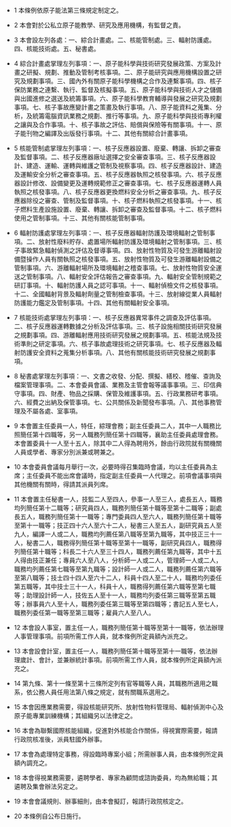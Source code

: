* 1 本條例依原子能法第三條規定制定之。

* 2 本會對於公私立原子能教學、研究及應用機構，有監督之責。

* 3 本會設左列各處：一、綜合計畫處。二、核能管制處。三、輻射防護處。四、核能技術處。五、秘書處。

* 4 綜合計畫處掌理左列事項：一、原子能科學與技術研究發展政策、方案及計畫之研擬、規劃、推動及管制考核事項。二、原子能研究與應用機構設置之研究及規劃事項。三、國內外有關原子能科學機構之合作及連繫事項。四、核子保防業務之連繫、執行、監督及核擬事項。五、原子能科學與技術人才之儲備與出國進修之選送及統籌事項。六、原子能科學教育輔導與發展之研究及規劃事項。七、核子事故應變計畫之策畫及執行事項。八、原子能資料之蒐集、分析，及統籌電腦資訊業務之規劃、推行等事項。九、原子能科學與技術專利權之讓與及合作事項。十、核子事故之評估、賠償與保險等有關事項。十一、原子能刊物之編譯及出版發行事項。十二、其他有關綜合計畫事項。

* 5 核能管制處掌理左列事項：一、核子反應器設置、廢棄、轉讓、拆卸之審查及監督事項。二、核子反應器廠址選擇之安全審查事項。三、核子反應器設計、建造、運輸、運轉與維護之管制及視察事項。四、核子反應器設計、建造及運輸安全分析之審查事項。五、核子反應器執照之核發事項。六、核子反應器設計修改、設備變更及運轉規範修正之審查事項。七、核子反應器運轉人員執照之核發事項。八、核子反應器更換燃料安全分析之審查事項。九、核子反應器除役之審查、管制及監督事項。十、核子燃料執照之核發事項。十一、核子燃料生產設施設置、廢棄、轉讓、拆卸之審查及監督事項。十二、核子燃料使用之管制事項。十三、其他有關核能管制事項。

* 6 輻射防護處掌理左列事項：一、核子反應器輻射防護及環境輻射之管制事項。二、放射性廢料貯存、處置場所輻射防護及環境輻射之管制事項。三、核子事故緊急輻射偵測之評估及督導事項。四、放射性物質及可發生游離輻射設備暨操作人員有關執照之核發事項。五、放射性物質及可發生游離輻射設備之管制事項。六、游離輻射場所及環境輻射之稽查事項。七、放射性物質安全運送之管制事項。八、輻射安全評估報告之審查事項。九、輻射安全管制規範之研訂事項。十、輻射防護人員之認可事項。十一、輻射偵檢文件之核發事項。十二、全國輻射背景及輻射劑量之管制檢查事項。十三、放射線從業人員輻射防護能力鑑定及管制事項。十四、其他有關輻射安全事項。

* 7 核能技術處掌理左列事項：一、核子反應器異常事件之調查及評估事項。二、核子反應器運轉數據之分析及評估事項。三、核子設施相關技術研究發展之規劃事項。四、游離輻射應用技術研究發展之規劃事項。五、核能法規及技術準則之研定事項。六、核子事故處理技術之研究事項。七、核子反應器及輻射防護安全資料之蒐集分析事項。八、其他有關核能技術研究發展之規劃事項。

* 8 秘書處掌理左列事項：一、文書之收發、分配、撰擬、繕校、稽催、查詢及檔案管理事項。二、本會委員會議、業務及主管會報等議事事項。三、印信典守事項。四、財產、物品之採購、保管及維護事項。五、行政業務研考事項。六、經費之出納及保管事項。七、公共關係及新聞發布事項。八、其他事務管理及不屬各處、室事項。

* 9 本會置主任委員一人，特任，綜理會務；副主任委員二人，其中一人職務比照簡任第十四職等，另一人職務列簡任第十四職等，襄助主任委員處理會務。本會置委員十一人至十五人，除其中二人得為聘用外，餘由行政院就有關機關人員或學者、專家分別派兼或聘兼之。

* 10 本會委員會議每月舉行一次，必要時得召集臨時會議，均以主任委員為主席；主任委員不能出席會議時，指定副主任委員一人代理之。前項會議事項與其他機關有關時，得請其派員列席。

* 11 本會置主任秘書一人，技監二人至四人，參事一人至三人，處長五人，職務均列簡任第十二職等；研究員四人，職務列簡任第十職等至第十二職等；副處長五人，職務列簡任第十一職等；專門委員四人至六人，職務列簡任第十職等至第十一職等；技正四十六人至六十二人，秘書三人至五人，副研究員五人至九人，編譯一人或二人，職務均列薦任第八職等至第九職等，其中技正三十一人，秘書二人，職務得列簡任第十職等至第十一職等，副研究員四人，職務得列簡任第十職等；科長二十六人至三十四人，職務列薦任第九職等，其中十五人得由技正兼任；專員六人至八人，分析師一人或二人，管理師一人或二人，職務均列薦任第七職等至第九職等；設計師一人或二人，職務列薦任第六職等至第八職等；技士四十四人至六十二人，科員十四人至二十人，職務均列委任第五職等，其中技士三十一人，科員十人，職務得列薦任第六職等至第七職等；助理設計師一人，技佐五人至十一人，職務均列委任第三職等至第五職等；辦事員六人至十人，職務列委任第三職等至第四職等；書記五人至七人，職務列委任第一職等至第三職等；雇員六人至八人。

* 12 本會設人事室，置主任一人，職務列簡任第十職等至第十一職等，依法辦理人事管理事項。前項所需工作人員，就本條例所定員額內派充之。

* 13 本會設會計室，置主任一人，職務列簡任第十職等至第十一職等，依法辦理歲計、會計，並兼辦統計事項。前項所需工作人員，就本條例所定員額內派充之。

* 14 第九條、第十一條至第十三條所定列有官等職等人員，其職務所適用之職系，依公務人員任用法第八條之規定，就有關職系選用之。

* 15 本會因應業務需要，得設核能研究所、放射性物料管理局、輻射偵測中心及原子能專業訓練機構；其組織另以法律定之。

* 16 本會為聯繫國際核能組織，促進對外核能合作關係，得視實際需要，報請行政院核准後，派員駐國外辦事。

* 17 本會為處理特定事務，得設臨時專案小組；所需辦事人員，由本條例所定員額內調充之。

* 18 本會得視業務需要，遴聘學者、專家為顧問或諮詢委員，均為無給職；其遴聘及集會辦法另定之。

* 19 本會會議規則、辦事細則，由本會擬訂，報請行政院核定之。

* 20 本條例自公布日施行。

